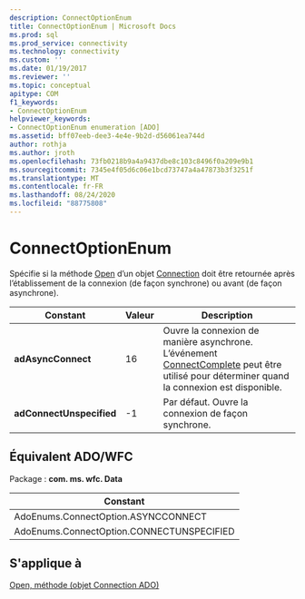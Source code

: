 ```yaml
---
description: ConnectOptionEnum
title: ConnectOptionEnum | Microsoft Docs
ms.prod: sql
ms.prod_service: connectivity
ms.technology: connectivity
ms.custom: ''
ms.date: 01/19/2017
ms.reviewer: ''
ms.topic: conceptual
apitype: COM
f1_keywords:
- ConnectOptionEnum
helpviewer_keywords:
- ConnectOptionEnum enumeration [ADO]
ms.assetid: bff07eeb-dee3-4e4e-9b2d-d56061ea744d
author: rothja
ms.author: jroth
ms.openlocfilehash: 73fb0218b9a4a9437dbe8c103c8496f0a209e9b1
ms.sourcegitcommit: 7345e4f05d6c06e1bcd73747a4a47873b3f3251f
ms.translationtype: MT
ms.contentlocale: fr-FR
ms.lasthandoff: 08/24/2020
ms.locfileid: "88775808"
---
```

# <a name="connectoptionenum"></a>ConnectOptionEnum
Spécifie si la méthode [Open](./open-method-ado-connection.md) d’un objet [Connection](./connection-object-ado.md) doit être retournée après l’établissement de la connexion (de façon synchrone) ou avant (de façon asynchrone).  
  
|Constant|Valeur|Description|  
|--------------|-----------|-----------------|  
|**adAsyncConnect**|16|Ouvre la connexion de manière asynchrone. L’événement [ConnectComplete](./connectcomplete-and-disconnect-events-ado.md) peut être utilisé pour déterminer quand la connexion est disponible.|  
|**adConnectUnspecified**|-1|Par défaut. Ouvre la connexion de façon synchrone.|  
  
## <a name="adowfc-equivalent"></a>Équivalent ADO/WFC  
 Package : **com. ms. wfc. Data**  
  
|Constant|  
|--------------|  
|AdoEnums.ConnectOption.ASYNCCONNECT|  
|AdoEnums.ConnectOption.CONNECTUNSPECIFIED|  
  
## <a name="applies-to"></a>S'applique à  
 [Open, méthode (objet Connection ADO)](./open-method-ado-connection.md)